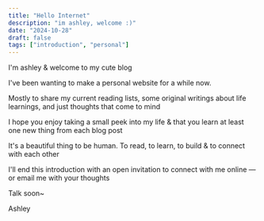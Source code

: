 ```yaml
---
title: "Hello Internet"
description: "im ashley, welcome :)"
date: "2024-10-28"
draft: false
tags: ["introduction", "personal"]
---
```


I'm ashley & welcome to my cute blog

I've been wanting to make a personal website for a while now. 

Mostly to share my current reading lists, some original writings about life learnings, and just thoughts that come to mind

I hope you enjoy taking a small peek into my life & that you learn at least one new thing from each blog post

It's a beautiful thing to be human. To read, to learn, to build & to connect with each other

I'll end this introduction with an open invitation to connect with me online — or email me with your thoughts

Talk soon~ 

Ashley